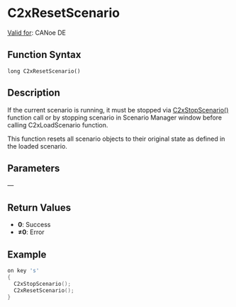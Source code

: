 # C2xResetScenario

[Valid for](../../../Shared/FeatureAvailability.md): CANoe DE

## Function Syntax

```
long C2xResetScenario()
```

## Description

If the current scenario is running, it must be stopped via [C2xStopScenario()](CAPLfunctionC2xStopScenario.md) function call or by stopping scenario in Scenario Manager window before calling C2xLoadScenario function.

This function resets all scenario objects to their original state as defined in the loaded scenario.

## Parameters

—

## Return Values

- **0**: Success
- **≠0**: Error

## Example

```c
on key 's'
{
  C2xStopScenario();
  C2xResetScenario();
}
```

